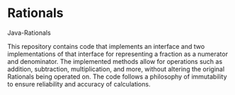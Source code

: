 # Rationals
Java-Rationals

This repository contains code that implements an interface and two implementations of that interface for representing a fraction as a numerator and denominator. The implemented methods allow for operations such as addition, subtraction, multiplication, and more, without altering the original Rationals being operated on. The code follows a philosophy of immutability to ensure reliability and accuracy of calculations.
